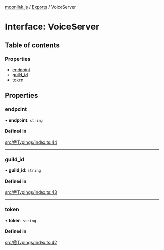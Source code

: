[moonlink.js](../README.md) / [Exports](../modules.md) / VoiceServer

# Interface: VoiceServer

## Table of contents

### Properties

- [endpoint](VoiceServer.md#endpoint)
- [guild\_id](VoiceServer.md#guild_id)
- [token](VoiceServer.md#token)

## Properties

### endpoint

• **endpoint**: `string`

#### Defined in

[src/@Typings/index.ts:44](https://github.com/Ecliptia/moonlink.js/blob/150c8e5/src/@Typings/index.ts#L44)

___

### guild\_id

• **guild\_id**: `string`

#### Defined in

[src/@Typings/index.ts:43](https://github.com/Ecliptia/moonlink.js/blob/150c8e5/src/@Typings/index.ts#L43)

___

### token

• **token**: `string`

#### Defined in

[src/@Typings/index.ts:42](https://github.com/Ecliptia/moonlink.js/blob/150c8e5/src/@Typings/index.ts#L42)
